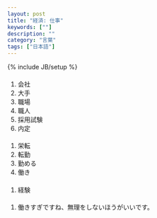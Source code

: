 ```yaml
---
layout: post
title: "経済: 仕事"
keywords: [""]
description: ""
category: "言葉"
tags: ["日本語"]
---
```

{% include JB/setup %}

####
1. 会社
2. 大手
3. 職場
4. 職人
5. 採用試験
6. 内定




####
1. 栄転
2. 転勤
3. 勤める
4. 働き


####
1. 経験



####
1. 働きすぎですね、無理をしないほうがいいです。



